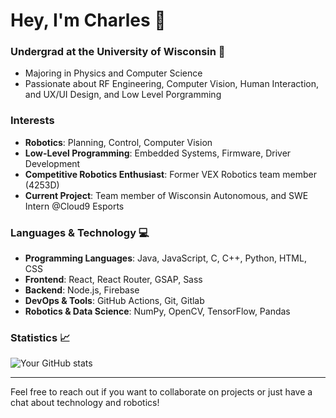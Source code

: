 # Hey, I'm Charles 👋

### Undergrad at the University of Wisconsin 🦡
- Majoring in Physics and Computer Science
- Passionate about RF Engineering, Computer Vision, Human Interaction, and UX/UI Design, and Low Level Porgramming

### Interests
- **Robotics**: Planning, Control, Computer Vision
- **Low-Level Programming**: Embedded Systems, Firmware, Driver Development
- **Competitive Robotics Enthusiast**: Former VEX Robotics team member (4253D)
- **Current Project**: Team member of Wisconsin Autonomous, and SWE Intern @Cloud9 Esports

### Languages & Technology 💻
- **Programming Languages**: Java, JavaScript, C, C++, Python, HTML, CSS
- **Frontend**: React, React Router, GSAP, Sass
- **Backend**: Node.js, Firebase
- **DevOps & Tools**: GitHub Actions, Git, Gitlab
- **Robotics & Data Science**: NumPy,  OpenCV, TensorFlow, Pandas

### Statistics 📈
![Your GitHub stats](https://github-readme-stats.vercel.app/api?username=clo34&show_icons=true&theme=radical)

---

Feel free to reach out if you want to collaborate on projects or just have a chat about technology and robotics!
